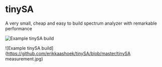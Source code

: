 # tinySA
A very small, cheap and easy to build spectrum analyzer with remarkable performance

![Example tinySA build](https://github.com/erikkaashoek/tinySA/blob/master/tinySA.jpg)


![Example tinySA build](https://github.com/erikkaashoek/tinySA/blob/master/tinySA measurement.jpg)
